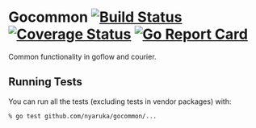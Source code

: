 # Gocommon [![Build Status](https://travis-ci.org/nyaruka/gocommon.svg?branch=master)](https://travis-ci.org/nyaruka/gocommon) [![Coverage Status](https://coveralls.io/repos/github/nyaruka/gocommon/badge.svg?branch=master)](https://coveralls.io/github/nyaruka/gocommon?branch=master) [![Go Report Card](https://goreportcard.com/badge/github.com/nyaruka/gocommon)](https://goreportcard.com/report/github.com/nyaruka/gocommon)

Common functionality in goflow and courier.

## Running Tests

You can run all the tests (excluding tests in vendor packages) with:

```
% go test github.com/nyaruka/gocommon/...
```
